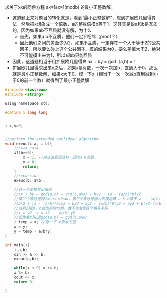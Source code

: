 求关于xx的同余方程 ax≡1ax≡1(modb) 的最小正整数解。

* 这道题上来对题目的转化就是，看到“最小正整数解”，想到扩展欧几里得算法，然后把x想象成一个倍数，a的整数倍模b等于1，这其实是说a和b是互质的，因为如果ab不互质就没有解，为什么
  * 首先，如果a b不互质，他们一定不相邻（proof？）
  * 因此他们之间的差至少为2，如果不互质，一定存在一个大于等于2的公共因子，所以要么碰上这个公共因子，模的结果为0，要么差值大于2，绝对不可能模出来为1，所以a和b只能互质
* 因此，这道题相当于用扩展欧几里得求 ax + by = gcd（a,b) = 1
* 扩展欧几里得求出来x之后，如果x是负数，一次一次加b，直到大于0，那么就是最小正整数解，如果x大于0，模一下b（相当于一次一次减b直到减到小于0的前一个数）就得到了最小正整数解

```c
#include <iostream>
#include <string>

using namespace std;

#define i long long


i x,y=0;


//perform the extended euclidean algorithm
void exeuc(i a, i b){
	//base case
	if(b==0){
		x = 1; //对这道题是这样，因为a b互质
		y = 0;
		return;
	}
	//recursion
	exeuc(b, a%b);

	//这一步是推导出来的
	//ax + by = gcd(a,b) = gcd(b,a%b) = bx2 + (a - (a/b)*b)y2
	//第二个等号是因为euclidean，第三个等号是因为取模运算 a % b等于 a - （a/b）*b
	//bx2 + (a - (a/b)*b)y2 = bx2 + ay2 - (a/b)*b*y2 = ay2 + b(x2-(a/b)y2)
	//当我们把a，b提出来的时候，就不难发现这个相等关系
	//x = y2  y = x2 - （a/b）y2
	//因为我们知道gcd(a,b) = gcd(b,a%b)
	i temp = x; //存一下 x原本的值
	x = y;
	y = temp - a/b*y;
}

int main(){
	i a,b;
	cin >> a >> b;
	exeuc(a,b);

	while(x < 0) x += b;
	x %= b;
	cout << x;
	return 0;

}
```